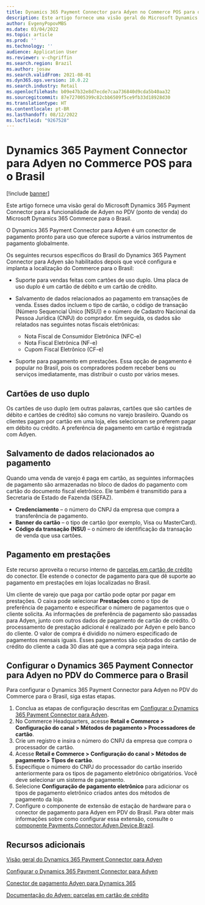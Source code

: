 ```yaml
---
title: Dynamics 365 Payment Connector para Adyen no Commerce POS para o Brasil
description: Este artigo fornece uma visão geral do Microsoft Dynamics 365 Payment Connector para a funcionalidade de Adyen no PDV (ponto de venda) do Microsoft Dynamics 365 Commerce para o Brasil.
author: EvgenyPopovMBS
ms.date: 03/04/2022
ms.topic: article
ms.prod: ''
ms.technology: ''
audience: Application User
ms.reviewer: v-chgriffin
ms.search.region: Brazil
ms.author: josaw
ms.search.validFrom: 2021-08-01
ms.dyn365.ops.version: 10.0.22
ms.search.industry: Retail
ms.openlocfilehash: b09e47b32e8d7ecde7caa736840d9cda5b40aa32
ms.sourcegitcommit: 87e727005399c82cbb6509f5ce9fb33d18928d30
ms.translationtype: HT
ms.contentlocale: pt-BR
ms.lasthandoff: 08/12/2022
ms.locfileid: "9267528"
---
```

# <a name="dynamics-365-payment-connector-for-adyen-in-commerce-pos-for-brazil"></a>Dynamics 365 Payment Connector para Adyen no Commerce POS para o Brasil

[!include [banner](../includes/banner.md)]

Este artigo fornece uma visão geral do Microsoft Dynamics 365 Payment Connector para a funcionalidade de Adyen no PDV (ponto de venda) do Microsoft Dynamics 365 Commerce para o Brasil.

O Dynamics 365 Payment Connector para Adyen é um conector de pagamento pronto para uso que oferece suporte a vários instrumentos de pagamento globalmente.

Os seguintes recursos específicos do Brasil do Dynamics 365 Payment Connector para Adyen são habilitados depois que você configura e implanta a localização do Commerce para o Brasil:

- Suporte para vendas feitas com cartões de uso duplo. Uma placa de uso duplo é um cartão de débito e um cartão de crédito.
- Salvamento de dados relacionados ao pagamento em transações de venda. Esses dados incluem o tipo de cartão, o código de transação (Número Sequencial Único \[NSU\]) e o número de Cadastro Nacional da Pessoa Jurídica (CNPJ) do comprador. Em seguida, os dados são relatados nas seguintes notas fiscais eletrônicas:

    - Nota Fiscal de Consumidor Eletrônica (NFC-e)
    - Nota Fiscal Eletrônica (NF-e)
    - Cupom Fiscal Eletrônico (CF-e)

- Suporte para pagamento em prestações. Essa opção de pagamento é popular no Brasil, pois os compradores podem receber bens ou serviços imediatamente, mas distribuir o custo por vários meses.

## <a name="dual-purpose-cards"></a>Cartões de uso duplo

Os cartões de uso duplo (em outras palavras, cartões que são cartões de débito e cartões de crédito) são comuns no varejo brasileiro. Quando os clientes pagam por cartão em uma loja, eles selecionam se preferem pagar em débito ou crédito. A preferência de pagamento em cartão é registrada com Adyen.

## <a name="saving-of-payment-related-data"></a>Salvamento de dados relacionados ao pagamento

Quando uma venda de varejo é paga em cartão, as seguintes informações de pagamento são armazenadas no bloco de dados do pagamento com cartão do documento fiscal eletrônico. Ele também é transmitido para a Secretaria de Estado de Fazenda (SEFAZ).

- **Credenciamento** – o número do CNPJ da empresa que compra a transferência de pagamento.
- **Banner do cartão** – o tipo de cartão (por exemplo, Visa ou MasterCard).
- **Código da transação (NSU)** – o número de identificação da transação de venda que usa cartões.

## <a name="payment-in-installments"></a>Pagamento em prestações

Este recurso aproveita o recurso interno de [parcelas em cartão de crédito](https://docs.adyen.com/payment-methods/cards/credit-card-installments) do conector. Ele estende o conector de pagamento para que dê suporte ao pagamento em prestações em lojas localizadas no Brasil.

Um cliente de varejo que paga por cartão pode optar por pagar em prestações. O caixa pode selecionar **Prestações** como o tipo de preferência de pagamento e especificar o número de pagamentos que o cliente solicita. As informações de preferência de pagamento são passadas para Adyen, junto com outros dados de pagamento de cartão de crédito. O processamento de prestação adicional é realizado por Adyen e pelo banco do cliente. O valor de compra é dividido no número especificado de pagamentos mensais iguais. Esses pagamentos são cobrados do cartão de crédito do cliente a cada 30 dias até que a compra seja paga inteira.

## <a name="configure-the-dynamics-365-payment-connector-for-adyen-in-commerce-pos-for-brazil"></a>Configurar o Dynamics 365 Payment Connector para Adyen no PDV do Commerce para o Brasil

Para configurar o Dynamics 365 Payment Connector para Adyen no PDV do Commerce para o Brasil, siga estas etapas.

1. Conclua as etapas de configuração descritas em [Configurar o Dynamics 365 Payment Connector para Adyen](../dev-itpro/adyen-connector-setup.md).
1. No Commerce Headquarters, acesse **Retail e Commerce \> Configuração do canal \> Métodos de pagamento \> Processadores de cartão**.
1. Crie um registro e insira o número do CNPJ da empresa que compra o processador de cartão.
1. Acesse **Retail e Commerce \> Configuração do canal \> Métodos de pagamento \> Tipos de cartão**.
1. Especifique o número do CNPJ do processador do cartão inserido anteriormente para os tipos de pagamento eletrônico obrigatórios. Você deve selecionar um sistema de pagamento.
1. Selecione **Configuração de pagamento eletrônico** para adicionar os tipos de pagamento eletrônico criados antes dos métodos de pagamento da loja.
1. Configure o componente de extensão de estação de hardware para o conector de pagamento para Adyen em PDV do Brasil. Para obter mais informações sobre como configurar essa extensão, consulte o [componente Payments.Connector.Adyen.Device.Brazil](latam-bra-deployment.md#paymentsconnectoradyendevicebrazil-component).

## <a name="additional-resources"></a>Recursos adicionais

[Visão geral do Dynamics 365 Payment Connector para Adyen](../dev-itpro/adyen-connector.md)

[Configurar o Dynamics 365 Payment Connector para Adyen](../dev-itpro/adyen-connector-setup.md)

[Conector de pagamento Adyen para Dynamics 365](https://docs.adyen.com/plugins/microsoft-dynamics)

[Documentação do Adyen: parcelas em cartão de crédito](https://docs.adyen.com/payment-methods/cards/credit-card-installments)
